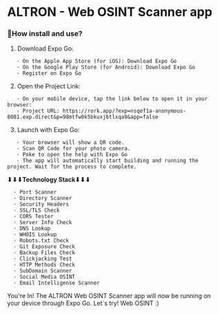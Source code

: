 # ALTRON - Web OSINT Scanner app

### **🚀How install and use?**
1. Download Expo Go:
```
   · On the Apple App Store (for iOS): Download Expo Go
   · On the Google Play Store (for Android): Download Expo Go
   · Register on Expo Go
```
2. Open the Project Link:
```
   · On your mobile device, tap the link below to open it in your browser:
   · Project URL: https://rork.app/?exp=nsqef1a-anonymous-8081.exp.direct&p=98mtfw0k5bkuxj6tlxqa9&app=false
```
3. Launch with Expo Go:
```
   · Your browser will show a QR code.
   · Scan QR Code for your photo camera.
   · Poke to open the help with Expo Go
   · The app will automatically start building and running the project. Wait for the process to complete.
```
**⬇⬇⬇Technology Stack⬇⬇⬇**
```
  · Port Scanner
  · Directory Scanner
  · Security Headers
  · SSL/TLS Check
  · CORS Tester
  · Server Info Check
  · DNS Lookup
  · WHOIS Lookup
  · Robots.txt Check
  · Git Exposure Check
  · Backup Files Check
  · Clickjacking Test
  · HTTP Methods Check
  · SubDomain Scanner
  · Social Media OSINT
  · Email Intelligense Scanner
```

You're In!
The ALTRON Web OSINT Scanner app will now be running on your device through Expo Go. Let`s try! Web OSINT :)
